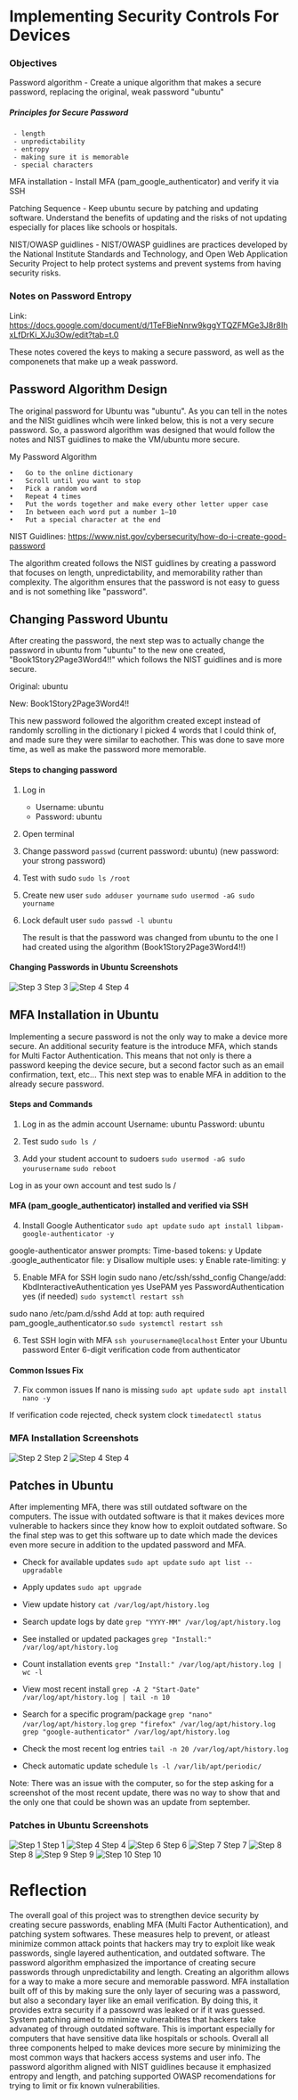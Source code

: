 # Implementing Security Controls For Devices

### Objectives

Password algorithm - Create a unique algorithm that makes a secure password, replacing the original, weak password "ubuntu"

  ##### Principles for Secure Password

     - length
     - unpredictability
     - entropy
     - making sure it is memorable
     - special characters
     
MFA installation - Install MFA (pam_google_authenticator) and verify it via SSH

Patching Sequence - Keep ubuntu secure by patching and updating software. Understand the benefits of updating and the risks of not updating especially for places like schools or hospitals.

NIST/OWASP guidlines - NIST/OWASP guidlines are practices developed by the National Institute Standards and Technology, and Open Web Application Security Project to help protect systems and prevent systems from having security risks. 

### Notes on Password Entropy

Link: https://docs.google.com/document/d/1TeFBieNnrw9kggYTQZFMGe3J8r8IhxLfDrKi_XJu3Ow/edit?tab=t.0

These notes covered the keys to making a secure password, as well as the componenets that make up a weak password. 

## Password Algorithm Design

The original password for Ubuntu was "ubuntu". As you can tell in the notes and the NISt guidlines whcih were linked below, this is not a very secure password. So, a password algorithm was designed that would follow the notes and NIST guidlines to make the VM/ubuntu more secure.

My Password Algorithm

	•	Go to the online dictionary
	•	Scroll until you want to stop
	•	Pick a random word
	•	Repeat 4 times
	•	Put the words together and make every other letter upper case
	•	In between each word put a number 1–10
	•	Put a special character at the end

NIST Guidlines: https://www.nist.gov/cybersecurity/how-do-i-create-good-password

The algorithm created follows the NIST guidlines by creating a password that focuses on length, unpredictability, and memorability rather than complexity. The algorithm ensures that the password is not easy to guess and is not something like "password".

## Changing Password Ubuntu

After creating the password, the next step was to actually change the password in ubuntu from "ubuntu" to the new one created, "Book1Story2Page3Word4!!" which follows the NIST guidlines and is more secure.

Original: ubuntu

New: Book1Story2Page3Word4!!

This new password followed the algorithm created except instead of randomly scrolling in the dictionary I picked 4 words that I could think of, and made sure they were similar to eachother. This was done to save more time, as well as make the password more memorable.

   #### Steps to changing password

   1. Log in
      - Username: ubuntu
      - Password: ubuntu

   2. Open terminal

   3. Change password
      ```passwd```
      (current password: ubuntu)
      (new password: your strong password)

   4. Test with sudo
      ```sudo ls /root```

   5. Create new user
      ```sudo adduser yourname```
      ```sudo usermod -aG sudo yourname```

   6. Lock default user
      ```sudo passwd -l ubuntu```

      The result is that the password was changed from ubuntu to the one I had created using the algorithm (Book1Story2Page3Word4!!)

   #### Changing Passwords in Ubuntu Screenshots

   ![Step 3](Picture1.png) Step 3
   ![Step 4](Picture2.png) Step 4


## MFA Installation in Ubuntu

Implementing a secure password is not the only way to make a device more secure. An additional security feature is the introduce MFA, which stands for Multi Factor Authentication. This means that not only is there a password keeping the device secure, but a second factor such as an email confirmation, text, etc... This next step was to enable MFA in addition to the already secure password. 

#### Steps and Commands

1. Log in as the admin account
    Username: ubuntu
    Password: ubuntu

2. Test sudo
```sudo ls /```

3. Add your student account to sudoers
```sudo usermod -aG sudo yourusername```
```sudo reboot```

Log in as your own account and test
sudo ls /

#### MFA (pam_google_authenticator) installed and verified via SSH

4. Install Google Authenticator
```sudo apt update```
```sudo apt install libpam-google-authenticator -y```

google-authenticator answer prompts:
 Time-based tokens: y
 Update .google_authenticator file: y
 Disallow multiple uses: y
 Enable rate-limiting: y

5. Enable MFA for SSH login
sudo nano /etc/ssh/sshd_config
 Change/add:
 KbdInteractiveAuthentication yes
 UsePAM yes
 PasswordAuthentication yes  (if needed)
 ```sudo systemctl restart ssh```

sudo nano /etc/pam.d/sshd
 Add at top:
 auth required pam_google_authenticator.so
```sudo systemctl restart ssh```

6. Test SSH login with MFA
```ssh yourusername@localhost```
 Enter your Ubuntu password
 Enter 6-digit verification code from authenticator

#### Common Issues Fix

7. Fix common issues
 If nano is missing
```sudo apt update```
```sudo apt install nano -y```

 If verification code rejected, check system clock
```timedatectl status```

### MFA Installation Screenshots

   ![Step 2](image1.png) Step 2
   ![Step 4](image2.png) Step 4

## Patches in Ubuntu

After implementing MFA, there was still outdated software on the computers. The issue with outdated software is that it makes devices more vulnerable to hackers since they know how to exploit outdated software. So the final step was to get this software up to date which made the devices even more secure in addition to the updated password and MFA.

- Check for available updates
```sudo apt update```
```sudo apt list --upgradable```

- Apply updates
```sudo apt upgrade```

- View update history
```cat /var/log/apt/history.log```

- Search update logs by date
```grep "YYYY-MM" /var/log/apt/history.log```

- See installed or updated packages
```grep "Install:" /var/log/apt/history.log```

- Count installation events
```grep "Install:" /var/log/apt/history.log | wc -l```

- View most recent install
```grep -A 2 "Start-Date" /var/log/apt/history.log | tail -n 10```

- Search for a specific program/package
```grep "nano" /var/log/apt/history.log```
```grep "firefox" /var/log/apt/history.log```
```grep "google-authenticator" /var/log/apt/history.log```

- Check the most recent log entries
```tail -n 20 /var/log/apt/history.log```

- Check automatic update schedule
```ls -l /var/lib/apt/periodic/```

Note: There was an issue with the computer, so for the step asking for a screenshot of the most recent update, there was no way to show that and the only one that could be shown was an update from september.

### Patches in Ubuntu Screenshots 

![Step 1](photo1.png) Step 1
![Step 4](photo2.png) Step 4 
![Step 6](photo3.png) Step 6
![Step 7](photo4.png) Step 7
![Step 8](photo5.png) Step 8
![Step 9](photo6.png) Step 9
![Step 10](photo7.png) Step 10


# Reflection

The overall goal of this project was to strengthen device security by creating secure passwords, enabling MFA (Multi Factor Authentication), and patching system softwares. These measures help to prevent, or atleast minimize common attack points that hackers may try to exploit like weak passwords, single layered authentication, and outdated software. The password algorithm emphasized the importance of creating secure passwords through unpredictability and length. Creating an algorithm allows for a way to make a more secure and memorable password. MFA installation built off of this by making sure the only layer of securing was a password, but also a secondary layer like an email verification. By doing this, it provides extra security if a passowrd was leaked or if it was guessed. System patching aimed to minimize vulnerabilites that hackers take advanateg of through outdated software. This is important especially for computers that have sensitive data like hospitals or schools. Overall all three components helped to make devices more secure by minimizing the most common ways that hackers access systems and user info. The password algorithm aligned with NIST guidlines because it emphasized entropy and length, and patching supported OWASP recomendations for trying to limit or fix known vulnerabilities. 
